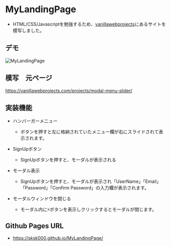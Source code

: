 # MyLandingPage
- HTML/CSS/Javascriptを勉強するため、[vanillawebprojects](https://vanillawebprojects.com/)にあるサイトを模写しました。

## デモ
![MyLandingPage](https://github.com/sksk000/MyLandingPage/assets/137740372/4f21d493-47b8-407f-8c6b-221c5df269d2)


## 模写　元ページ
https://vanillawebprojects.com/projects/modal-menu-slider/


## 実装機能
- ハンバーガーメニュー
  - ボタンを押すと左に格納されていたメニュー欄が右にスライドされて表示されます。

- SignUpボタン
  - SignUpボタンを押すと、モーダルが表示される

- モーダル表示
  - SignUpボタンを押すと、モーダルが表示され「UserName」「Email」「Password」「Confirm Password」の入力欄が表示されます。

- モーダルウィンドウを閉じる
  - モーダル内に☓ボタンを表示しクリックするとモーダルが閉じます。
 
## Github Pages URL
- https://sksk000.github.io/MyLandingPage/

